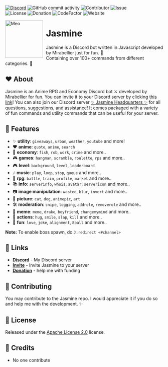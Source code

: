 [![Discord](https://img.shields.io/discord/684084513403699314?color=blue&logo=discord&logoColor=white&style=plastic)](https://discord.gg/s875Hry)
![GitHub commit activity](https://img.shields.io/github/commit-activity/m/MiraBellierr/Jasmine?logo=github&style=plastic)
![Contributor](https://img.shields.io/github/contributors/MiraBellierr/Jasmine?color=blue&logo=github&style=plastic)
![Issue](https://img.shields.io/github/issues-closed/MiraBellierr/Jasmine?color=blue&logo=github&style=plastic)<br>
![License](https://img.shields.io/github/license/MiraBellierr/Jasmine?color=blue&logo=apache&style=plastic)
![Donation](https://img.shields.io/github/sponsors/MiraBellierr?color=blue&label=Patreon&logo=patreon&style=plastic)
![CodeFactor](https://img.shields.io/codefactor/grade/github/MiraBellierr/Jasmine?logo=github&style=plastic&color=blue)
![Website](https://img.shields.io/website?down_color=red&down_message=offline&up_color=blue&up_message=online&url=https%3A%2F%2Fwww.jasminebot.xyz&style=plastic)

<img width="120" height="120" align="left" style="float: left; margin: 0 10px 0 0;" alt="Meo" src="https://www.jasminebot.xyz/favicon.jpg">

# Jasmine
Jasmine is a Discord bot written in Javascript developed by Mirabellier just for fun. 🍄<br>Containing over 100+ commands from different categories. 🌼

## ❤️ About
Jasmine is an Anime RPG and Economy Discord bot ⚔️ developed by Mirabellier for fun. You can invite it to your Discord server by clicking [this link](https://www.jasminebot.xyz/invite)! You can also join our Discord server [✨ Jasmine Headquarters ✨](https://discord.gg/s875Hry) for all questions, suggestions, and assistance! It comes packaged with a variety of fun commands and utility commands that can be useful for your server.

## 🧡 Features

* :sparkles: **utility**: `giveaways`, `urban`, `weather`, `youtube` and more!
* :heart: **anime**: `quote`, `anime`, `search`
* :tophat: **economy**: `fish`, `rob`, `work`, `crime` and more..
* :video_game: **games**: `hangman`, `scramble`, `roulette`, `rps` and more..
* :video_game: **level**: `background`, `level`, `leaderboard`
* :notes: **music**: `play`, `loop`, `stop`, `queue` and more..
* :japanese_ogre: **rpg**: `battle`, `train`, `profile`, `market` and more..
* :books: **info**: `serverinfo`, `whois`, `avatar`, `servericon` and more..
* :camera: **image manipulation**: `wasted`, `blur`, `invert` and more..
* 📸 **picture**: `cat`, `dog`, `animepic`, `art`
* 🛠️ **moderation**: `snipe`, `logging`, `addrole`, `removerole` and more..
* :rofl: **meme**: `meme`, `drake`, `boyfriend`, `changemymind` and more..
* :person_fencing: **actions**: `hug`, `smile`, `slap`, `kill` and more..
* :jigsaw: **fun**: `love`, `joke`, `alignment`, `8ball` and more..

**Note:** To enable boss spawn, do `J.redirect <#channel>`

## 🧡 Links
* **[Discord](https://discord.gg/s875Hry)** - My Discord server
* **[Invite](https://www.jasminebot.xyz/invite)** - Invite Jasmine to your server
* **[Donation](https://www.patreon.com/jasminebot)** - help me with funding

## 💛 Contributing
You may contribute to the Jasmine repo. I would appreciate it if you do so and help me with the development. ✨

## 💚 License
Released under the [Apache License 2.0](https://github.com/MiraBellierr/Jasmine/blob/main/LICENSE) license.

## 💙 Credits
* No one contribute
